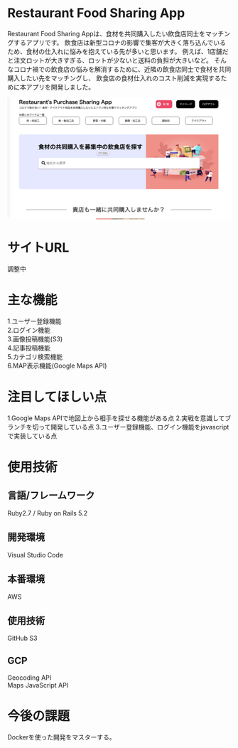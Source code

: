 # Restaurant Food Sharing App

Restaurant Food Sharing Appは、食材を共同購入したい飲食店同士をマッチングするアプリです。
飲食店は新型コロナの影響で集客が大きく落ち込んでいるため、食材の仕入れに悩みを抱えている先が多いと思います。
例えば、1店舗だと注文ロットが大きすぎる、ロットが少ないと送料の負担が大きいなど。
そんなコロナ禍での飲食店の悩みを解消するために、近隣の飲食店同士で食材を共同購入したい先をマッチングし、
飲食店の食材仕入れのコスト削減を実現するために本アプリを開発しました。


![Restaurant Purchase App.img](https://github.com/otakao/your_my_spoon/blob/master/Restaurant%20Purchase%20App.png)


# サイトURL
調整中

# 主な機能
1.ユーザー登録機能 <br>
2.ログイン機能 <br>
3.画像投稿機能(S3) <br>
4.記事投稿機能 <br>
5.カテゴリ検索機能 <br>
6.MAP表示機能(Google Maps API) <br>

# 注目してほしい点
1.Google Maps APIで地図上から相手を探せる機能がある点
2.実戦を意識してブランチを切って開発している点
3.ユーザー登録機能、ログイン機能をjavascriptで実装している点

# 使用技術
## 言語/フレームワーク
Ruby2.7 / Ruby on Rails 5.2
## 開発環境
Visual Studio Code
## 本番環境
AWS
## 使用技術
GitHub
S3
## GCP
Geocoding API <br>
Maps JavaScript API

# 今後の課題
Dockerを使った開発をマスターする。
